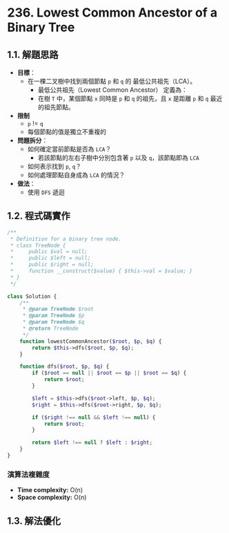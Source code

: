 # 236. Lowest Common Ancestor of a Binary Tree

## 1.1. 解題思路

- **目標**：
  - 在一棵二叉樹中找到兩個節點 `p` 和 `q` 的 最低公共祖先（LCA）。
    - 最低公共祖先（Lowest Common Ancestor） 定義為：
    - 在樹 `T` 中，某個節點 `x` 同時是 `p` 和 `q` 的祖先，且 `x` 是距離 `p` 和 `q` 最近的祖先節點。
- **限制**
  - `p` != `q`
  - 每個節點的值是獨立不重複的
- **問題拆分**：
  - 如何確定當前節點是否為 `LCA`？
    - 若該節點的左右子樹中分別包含著 `p` 以及 `q`，該節點即為 `LCA`
  - 如何表示找到 `p`, `q`？
  - 如何處理節點自身成為 `LCA` 的情況？
- **做法**：
  - 使用 `DFS` 遞迴

## 1.2. 程式碼實作

```php
/**
 * Definition for a binary tree node.
 * class TreeNode {
 *     public $val = null;
 *     public $left = null;
 *     public $right = null;
 *     function __construct($value) { $this->val = $value; }
 * }
 */

class Solution {
    /**
     * @param TreeNode $root
     * @param TreeNode $p
     * @param TreeNode $q
     * @return TreeNode
     */
    function lowestCommonAncestor($root, $p, $q) {
        return $this->dfs($root, $p, $q);
    }

    function dfs($root, $p, $q) {
        if ($root == null || $root == $p || $root == $q) {
            return $root;
        }

        $left = $this->dfs($root->left, $p, $q);
        $right = $this->dfs($root->right, $p, $q);

        if ($right !== null && $left !== null) {
            return $root;
        }

        return $left !== null ? $left : $right;
    }
}
```

### 演算法複雜度

- **Time complexity:** O(n)
- **Space complexity:** O(n)

## 1.3. 解法優化
